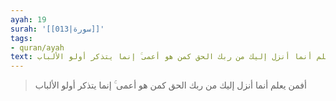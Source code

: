 ```yaml
---
ayah: 19
surah: '[[013|سورة]]'
tags:
- quran/ayah
text: أفمن يعلم أنما أنزل إليك من ربك الحق كمن هو أعمى ۚ إنما يتذكر أولو الألباب
---
```

> أفمن يعلم أنما أنزل إليك من ربك الحق كمن هو أعمى ۚ إنما يتذكر أولو الألباب
